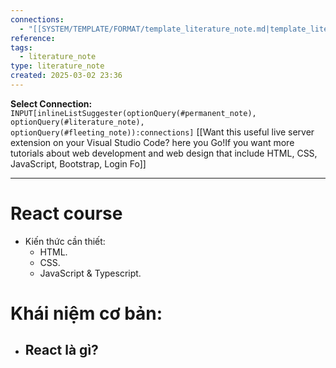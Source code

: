 ```yaml
---
connections:
  - "[[SYSTEM/TEMPLATE/FORMAT/template_literature_note.md|template_literature_note]]"
reference: 
tags:
  - literature_note
type: literature_note
created: 2025-03-02 23:36
---
```

**Select Connection:** `INPUT[inlineListSuggester(optionQuery(#permanent_note), optionQuery(#literature_note), optionQuery(#fleeting_note)):connections]` 
[[Want this useful live server extension on your Visual Studio Code? here you Go!If you want more tutorials about web development and web design that include HTML, CSS, JavaScript, Bootstrap, Login Fo]]

---

# React course
- Kiến thức cần thiết:
	- HTML.
	- CSS.
	- JavaScript & Typescript.

# Khái niệm cơ bản: 
- React là gì?
	- 